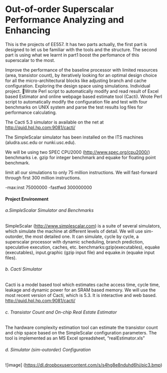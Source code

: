 # Out-of-order Superscalar Performance Analyzing and Enhancing
This is the projects of EE557. It has two parts actually, the first part is designed to let us be familiar with the tools and the structure. The second part is using what we learnt in part1 boost the perfomance of this superscalar to the most.

Improve the performance of the baseline processor with limited resources (area, transistor count), by iteratively looking for an optimal design choice for all the micro-architectural blocks like adjusting branch and cache configuration. Exploring the design space using simulations. Individual project. 
Wrote Perl script to automatically modify and read result of Excel based Estimator and online webpage based estimate tool (Cacti).
Wrote Perl script to automatically modify the configuration file and test with four benchmarks on UNIX system and parse the test results log files for performance calculating.

The Cacti 5.3 simulator is available on the net at http://quid.hpl.hp.com:9081/cacti/

The SimpleScalar simulator has been installed on the ITS machines (aludra.usc.edu or nunki.usc.edu).

We will be using two SPEC CPU2000 (http://www.spec.org/cpu2000/) benchmarks i.e. gzip for integer
benchmark and equake for floating point benchmark. 

limit all our simulations to only 75 million instructions. We will fast-forward through first 300 million
instructions. 

-max:inst 75000000
-fastfwd 300000000
#### Project Environment
###### a.SimpleScalar Simulator and Benchmarks
SimpleScalar (http://www.simplescalar.com) is a suite of several simulators, which simulate the machine
at different levels of detail. We will use sim-outorder, the most detailed one. It can simulate, cycle by
cycle, a superscalar processor with dynamic scheduling, branch prediction, speculative execution, caches,
etc. 
benchmarks:gzip(executables), equake (executables), input.graphic (gzip input file) and equake.in (equake input files). 

###### b. Cacti Simulator
Cacti is a model based tool which estimates cache access time, cycle time, leakage and dynamic power
for an SRAM based memory. We will use the most recent version of Cacti, which is 5.3. It is interactive
and web based. 
http://quid.hpl.hp.com:9081/cacti/

###### c. Transistor Count and On-chip Real Estate Estimator
The hardware complexity estimation tool can estimate the transistor count and chip space based on the
SimpleScalar configuration parameters. The tool is implemented as an MS Excel spreadsheet,
“realEstimator.xls” 

###### d. Simulator (sim-outorder) Configuration

![image] (https://dl.dropboxusercontent.com/s/s4hg8e8nduhd6hi/pic3.bmp)







